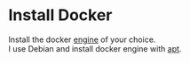 # Install Docker

Install the docker [engine](https://docs.docker.com/engine/install/) of your choice.  
I use Debian and install docker engine with [apt](https://docs.docker.com/engine/install/debian/#install-using-the-repository).
